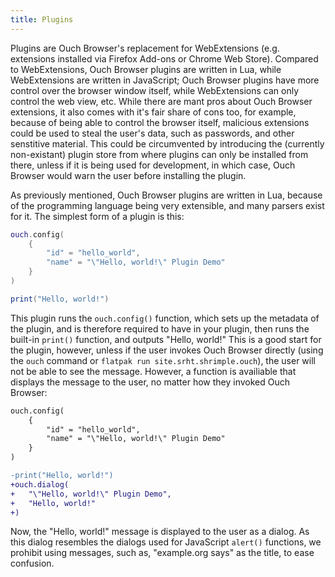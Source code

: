 ```yaml
---
title: Plugins
---
```


Plugins are Ouch Browser's replacement for WebExtensions (e.g. extensions
installed via Firefox Add-ons or Chrome Web Store). Compared to WebExtensions,
Ouch Browser plugins are written in Lua, while WebExtensions are written in
JavaScript; Ouch Browser plugins have more control over the browser
window itself, while WebExtensions can only control the web view, etc. While
there are mant pros about Ouch Browser extensions, it also comes with it's fair
share of cons too, for example, because of being able to control the browser
itself, malicious extensions could be used to steal the user's data, such as
passwords, and other senstitive material. This could be circumvented by
introducing the (currently non-existant) plugin store from where plugins can
only be installed from there, unless if it is being used for development, in
which case, Ouch Browser would warn the user before installing the plugin.



As previously mentioned, Ouch Browser plugins are written in Lua, because of
the programming language being very extensible, and many parsers exist for it.
The simplest form of a plugin is this:

```lua
ouch.config(
    {
        "id" = "hello_world",
        "name" = "\"Hello, world!\" Plugin Demo"
    }
)

print("Hello, world!")
```

This plugin runs the `ouch.config()` function, which sets up the metadata of the
plugin, and is therefore required to have in your plugin, then runs the
built-in `print()` function, and outputs "Hello, world!" This is a good start
for the plugin, however, unless if the user invokes Ouch Browser directly
(using the `ouch` command or `flatpak run site.srht.shrimple.ouch`), the user
will not be able to see the message. However, a function is availiable that
displays the message to the user, no matter how they invoked Ouch Browser:

```diff
ouch.config(
    {
        "id" = "hello_world",
        "name" = "\"Hello, world!\" Plugin Demo"
    }
)

-print("Hello, world!")
+ouch.dialog(
+   "\"Hello, world!\" Plugin Demo",
+   "Hello, world!"
+)
```

Now, the "Hello, world!" message is displayed to the user as a dialog. As this
dialog resembles the dialogs used for JavaScript `alert()` functions, we
prohibit using messages, such as, "example.org says" as the title, to ease confusion.

